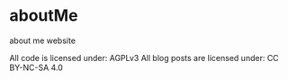 # aboutMe
 about me website

All code is licensed under: AGPLv3
All blog posts are licensed under: CC BY-NC-SA 4.0
